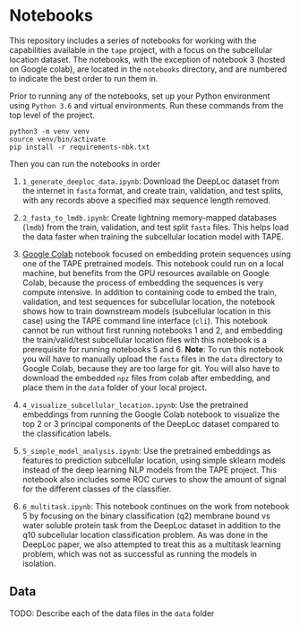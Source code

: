 # Notebooks

This repository includes a series of notebooks for working with the capabilities available in the `tape` project, with
a focus on the subcellular location dataset. The notebooks, with the exception of notebook 3 (hosted on Google colab),
are located in the `notebooks` directory, and are numbered to indicate the best order to run them in.

Prior to running any of the notebooks, set up your Python environment using `Python 3.6` and virtual environments.
Run these commands from the top level of the project.

```
python3 -m venv venv
source venv/bin/activate
pip install -r requirements-nbk.txt
```

Then you can run the notebooks in order

1. `1_generate_deeploc_data.ipynb`: Download the DeepLoc dataset from the internet in `fasta` format, and create
train, validation, and test splits, with any records above a specified max sequence length removed.

2. `2_fasta_to_lmdb.ipynb`: Create lightning memory-mapped databases (`lmdb`) from the train, validation, and test
split `fasta` files. This helps load the data faster when training the subcellular location model with TAPE.

3. [Google Colab](https://colab.research.google.com/drive/1RI6EPnU9c72DEMFdS0gI191MNghAe4P9#scrollTo=VaewL9hMSCnU)
notebook focused on embedding protein sequences using one of the TAPE pretrained models. This notebook could run on
a local machine, but benefits from the GPU resources available on Google Colab, because the process of embedding
the sequences is very compute intensive. In addition to containing code to embed the train, validation, and test
sequences for subcellular location, the notebook shows how to train downstream models (subcellular location in this
case) using the TAPE command line interface (`cli`). This notebook cannot be run without first running notebooks 1 and
2, and embedding the train/valid/test subcellular location files with this notebook is a prerequisite for running 
notebooks 5 and 6. **Note**: To run this notebook you will have to manually upload the `fasta` files in the `data` 
directory to Google Colab, because they are too large for git. You will also have to download the embedded `npz` files
from colab after embedding, and place them in the `data` folder of your local project. 

4. `4_visualize_subcellular_location.ipynb`: Use the pretrained embeddings from running the Google Colab notebook to 
visualize the top 2 or 3 principal components of the DeepLoc dataset compared to the classification labels.

5. `5_simple_model_analysis.ipynb`: Use the pretrained embeddings as features to prediction subcellular location,
using simple sklearn models instead of the deep learning NLP models from the TAPE project. This notebook also includes
some ROC curves to show the amount of signal for the different classes of the classifier.

6. `6_multitask.ipynb`: This notebook continues on the work from notebook 5 by focusing on the binary classification
(q2) membrane bound vs water soluble protein task from the DeepLoc dataset in addition to the q10 subcellular location
classification problem. As was done in the DeepLoc paper, we also attempted to treat this as a multitask  learning 
problem, which was not as successful as running the models in isolation.

## Data

TODO: Describe each of the data files in the `data` folder
